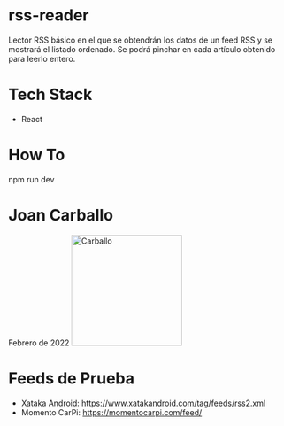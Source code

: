 # rss-reader

Lector RSS básico en el que se obtendrán los datos de un feed RSS y se mostrará el listado ordenado. Se podrá pinchar en cada artículo obtenido para leerlo entero.

# Tech Stack

- React

# How To

npm run dev

# Joan Carballo

Febrero de 2022
<img src="https://avatars1.githubusercontent.com/u/45364181?s=460&v=4" alt="Carballo" width="200" height="200">

# Feeds de Prueba

- Xataka Android: https://www.xatakandroid.com/tag/feeds/rss2.xml
- Momento CarPi: https://momentocarpi.com/feed/
